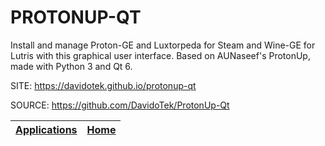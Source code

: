 # PROTONUP-QT
 
 Install and manage Proton-GE and Luxtorpeda for Steam and Wine-GE 
 for Lutris with this graphical user interface. Based on AUNaseef's 
 ProtonUp, made with Python 3 and Qt 6.
 
 SITE: https://davidotek.github.io/protonup-qt

 SOURCE: https://github.com/DavidoTek/ProtonUp-Qt

 | [Applications](https://portable-linux-apps.github.io/apps.html) | [Home](https://portable-linux-apps.github.io)
 | --- | --- |

